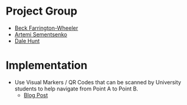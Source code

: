 # Project Group

- [Beck Farrington-Wheeler](https://github.com/BeckFW)
- [Artemi Sementsenko](https://github.com/artemijsem)
- [Dale Hunt](https://github.com/DaleHuntGB)

# Implementation

- Use Visual Markers / QR Codes that can be scanned by University students to help navigate from Point A to Point B.
  - [Blog Post](https://blog.research.google/2019/02/using-global-localization-to-improve.html)
